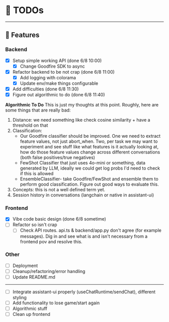 # 📝 TODOs

---

## 🚀 Features

### Backend 
- [x] Setup simple working API (done 6/8 10:00)
  - [x] Change Goodfire SDK to async
- [x] Refactor backend to be not crap (done 6/8 11:00)
  - [x] Add logging with colorama 
  - [x] Update env/make things configurable 
- [x] Add difficulties (done 6/8 11:30)
- [x] Figure out algorithmic to do (done 6/8 11:40)

**Algorithmic To Do**
This is just my thoughts at this point. Roughly, here are some things that are really bad:
1. Distance: we need something like check cosine similarity + have a threshold on that 
2. Classification:
    - Our Goodfire classifier should be improved. One we need to extract feature values, not just abort_when. Two, per task we may want to experiment and see stuff like what features is it actually looking at, how do those feature values change across different conversations (both false positives/true negatives)
    - FewShot Classifier that just uses 4o-mini or something, data generated by LLM, ideally we could get log probs I'd need to check if this is allowed 
    - EnsembleClassifier- take Goodfire/FewShot and ensemble them to perform good classification. Figure out good ways to evaluate this. 
3. Concepts: this is not a well defined term yet. 
4. Session history in conversations (langchain or native in assistant-ui)
### Frontend 
- [x] Vibe code basic design (done 6/8 sometime)
- [ ] Refactor so isn't crap
  - [ ] Check API routes. api.ts & backend/app.py don't agree (for example messages). Dig in and see what is and isn't necessary from a frontend pov and resolve this.
### Other
- [ ] Deployment 
- [ ] Cleanup/refactoring/error handling
- [ ] Update README.md

---

- [ ] Integrate assistant-ui properly (useChatRuntime/sendChat), different styling 
- [ ] Add functionality to lose game/start again
- [ ] Algorithmic stuff 
- [ ] Clean up frontend